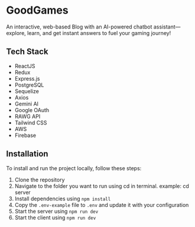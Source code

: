 # GoodGames

An interactive, web-based Blog with an AI-powered chatbot assistant—explore, learn, and get instant answers to fuel your gaming journey!

## Tech Stack

- ReactJS
- Redux
- Express.js
- PostgreSQL
- Sequelize
- Axios
- Gemini AI
- Google OAuth
- RAWG API
- Tailwind CSS
- AWS
- Firebase


## Installation

To install and run the project locally, follow these steps:

1. Clone the repository
2. Navigate to the folder you want to run using cd in terminal. example: cd server
3. Install dependencies using `npm install`
4. Copy the `.env-example` file to `.env` and update it with your configuration
5. Start the server using `npm run dev`
6. Start the client using `npm run dev`



